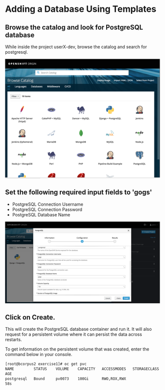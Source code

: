 # Adding a Database Using Templates
## Browse the catalog and look for PostgreSQL database

While inside the project userX-dev, browse the catalog and search for postgresql.

![Service Catalog](images/service_catalog.png)
## Set the following required input fields to 'gogs'
- PostgreSQL Connection Username
- PostgreSQL Connection Password
- PostgreSQL Database Name

![Setting Database Parameters](images/gogs_database_settings.png)
## Click on Create. 
This will create the PostgreSQL database container and run it. It will also request for a persistent volume where it can persist the data across restarts.

To get information on the persistent volume that was created, enter the command below in your console.

```
[root@bcorpus2 exercise1]# oc get pvc
NAME         STATUS    VOLUME    CAPACITY   ACCESSMODES   STORAGECLASS   AGE
postgresql   Bound     pv0073    100Gi      RWO,ROX,RWX                  58s
```
